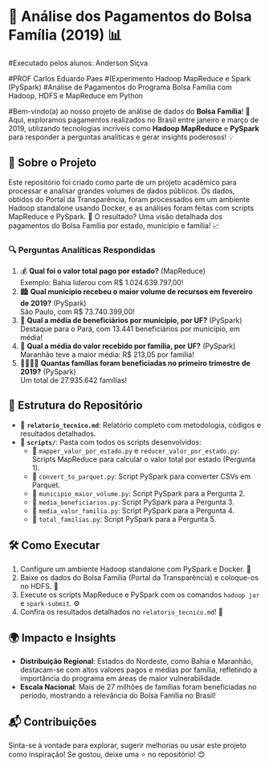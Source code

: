 # 🌟 Análise dos Pagamentos do Bolsa Família (2019) 📊

#Executado pelos alunos:
Anderson Siçva





#PROF Carlos Eduardo Paes
#(Experimento Hadoop MapReduce e Spark (PySpark)
#Análise de Pagamentos do Programa Bolsa Família com Hadoop, HDFS e MapReduce em Python


#Bem-vindo(a) ao nosso projeto de análise de dados do **Bolsa Família**! 🎉 Aqui, exploramos pagamentos realizados no Brasil entre janeiro e março de 2019, utilizando tecnologias incríveis como **Hadoop MapReduce** e **PySpark** para responder a perguntas analíticas e gerar insights poderosos! 💡

## 📖 Sobre o Projeto
Este repositório foi criado como parte de um projeto acadêmico para processar e analisar grandes volumes de dados públicos. Os dados, obtidos do Portal da Transparência, foram processados em um ambiente Hadoop standalone usando Docker, e as análises foram feitas com scripts MapReduce e PySpark. 🚀 O resultado? Uma visão detalhada dos pagamentos do Bolsa Família por estado, município e família! 📈

### 🔍 Perguntas Analíticas Respondidas
1. 💰 **Qual foi o valor total pago por estado?** (MapReduce)  
   Exemplo: Bahia liderou com R$ 1.024.639.797,00!  
2. 🏙️ **Qual município recebeu o maior volume de recursos em fevereiro de 2019?** (PySpark)  
   São Paulo, com R$ 73.740.399,00!  
3. 👥 **Qual a média de beneficiários por município, por UF?** (PySpark)  
   Destaque para o Pará, com 13.441 beneficiários por município, em média!  
4. 💸 **Qual a média do valor recebido por família, por UF?** (PySpark)  
   Maranhão teve a maior média: R$ 213,05 por família!  
5. 👨‍👩‍👧‍👦 **Quantas famílias foram beneficiadas no primeiro trimestre de 2019?** (PySpark)  
   Um total de 27.935.642 famílias!  

## 📂 Estrutura do Repositório
- 📜 **`relatorio_tecnico.md`**: Relatório completo com metodologia, códigos e resultados detalhados.  
- 📁 **`scripts/`**: Pasta com todos os scripts desenvolvidos:  
  - 🐍 `mapper_valor_por_estado.py` e `reducer_valor_por_estado.py`: Scripts MapReduce para calcular o valor total por estado (Pergunta 1).  
  - 🐍 `convert_to_parquet.py`: Script PySpark para converter CSVs em Parquet.  
  - 🐍 `municipio_maior_volume.py`: Script PySpark para a Pergunta 2.  
  - 🐍 `media_beneficiarios.py`: Script PySpark para a Pergunta 3.  
  - 🐍 `media_valor_familia.py`: Script PySpark para a Pergunta 4.  
  - 🐍 `total_familias.py`: Script PySpark para a Pergunta 5.  

## 🛠️ Como Executar
1. Configure um ambiente Hadoop standalone com PySpark e Docker. 🐳  
2. Baixe os dados do Bolsa Família (Portal da Transparência) e coloque-os no HDFS. 📁  
3. Execute os scripts MapReduce e PySpark com os comandos `hadoop jar` e `spark-submit`. ⚙️  
4. Confira os resultados detalhados no `relatorio_tecnico.md`! 📖  

## 🌍 Impacto e Insights
- **Distribuição Regional**: Estados do Nordeste, como Bahia e Maranhão, destacam-se com altos valores pagos e médias por família, refletindo a importância do programa em áreas de maior vulnerabilidade.  
- **Escala Nacional**: Mais de 27 milhões de famílias foram beneficiadas no período, mostrando a relevância do Bolsa Família no Brasil!  

## 📬 Contribuições
Sinta-se à vontade para explorar, sugerir melhorias ou usar este projeto como inspiração! Se gostou, deixe uma ⭐ no repositório! 😊

